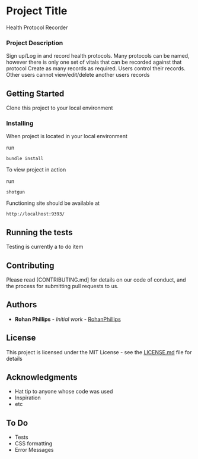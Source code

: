 # Project Title

Health Protocol Recorder

### Project Description

Sign up/Log in and record health protocols.  Many protocols can be named, however there is only one set of vitals that can be recorded against that protocol
Create as many records as required.  Users control their records.  Other users cannot view/edit/delete another users records

## Getting Started

Clone this project to your local environment

### Installing

When project is located in your local environment

run
```
bundle install
```

To view project in action

run
```
shotgun
```

Functioning site should be available at
```
http://localhost:9393/
```


## Running the tests

Testing is currently a to do item

## Contributing

Please read [CONTRIBUTING.md] for details on our code of conduct, and the process for submitting pull requests to us.


## Authors

* **Rohan Phillips** - *Initial work* - [RohanPhillips](https://github.com/rohanphillips)

## License

This project is licensed under the MIT License - see the [LICENSE.md](LICENSE.md) file for details

## Acknowledgments

* Hat tip to anyone whose code was used
* Inspiration
* etc

## To Do
* Tests
* CSS formatting
* Error Messages

